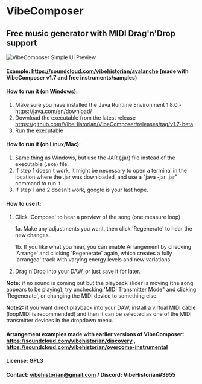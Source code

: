 # VibeComposer
## Free music generator with MIDI Drag'n'Drop support

![VibeComposer Simple UI Preview](https://i.imgur.com/pfOFPwj.png)

#### Example: https://soundcloud.com/vibehistorian/avalanche (made with VibeComposer v1.7 and free instruments/samples)


#### How to run it (on Windows):
1. Make sure you have installed the Java Runtime Environment 1.8.0 - https://java.com/en/download/
2. Download the executable from the latest release https://github.com/VibeHistorian/VibeComposer/releases/tag/v1.7-beta
3. Run the executable

#### How to run it (on Linux/Mac):
1. Same thing as Windows, but use the JAR (.jar) file instead of the executable (.exe) file.
2. If step 1 doesn't work, it might be necessary to open a terminal in the location where the .jar was downloaded, and use a "java -jar <name of file>.jar" command to run it
3. If step 1 and 2 doesn't work, google is your last hope.

#### How to use it:
1. Click 'Compose' to hear a preview of the song (one measure loop).

    1a. Make any adjustments you want, then click 'Regenerate' to hear the new changes.

    1b. If you like what you hear, you can enable Arrangement by checking 'Arrange' and clicking 'Regenerate' again, 
     which creates a fully 'arranged' track with varying energy levels and new variations.

2. Drag'n'Drop into your DAW, or just save it for later.


**Note:** if no sound is coming out but the playback slider is moving (the song appears to be playing), try unchecking 'MIDI Transmitter Mode" and clicking 'Regenerate', or changing the MIDI device to something else.

**Note2:** if you want direct playback into your DAW, install a virtual MIDI cable (loopMIDI is recommended) 
    and then it can be selected as one of the MIDI transmitter devices in the dropdown menu.

#### Arrangement examples made with earlier versions of VibeComposer: https://soundcloud.com/vibehistorian/discovery , https://soundcloud.com/vibehistorian/overcome-instrumental

#### License: GPL3
    
#### Contact: vibehistorian@gmail.com / Discord: VibeHistorian#3955
